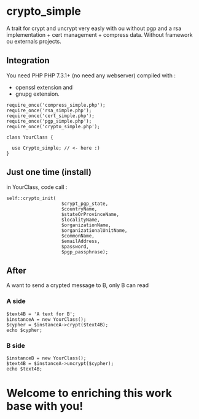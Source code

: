 # crypto_simple

A trait for crypt and uncrypt very easly 
with ou without pgp and a rsa implementation + cert management + compress data.
Without framework ou externals projects.

## Integration

You need PHP PHP 7.3.1+  (no need any webserver) compiled with :
* openssl extension and
* gnupg extension.

```
require_once('compress_simple.php');
require_once('rsa_simple.php');
require_once('cert_simple.php');
require_once('pgp_simple.php');
require_once('crypto_simple.php');

class YourClass {

  use Crypto_simple; // <- here :)
}
```

## Just one time (install)
in YourClass, code call :
```
self::crypto_init(
                    $crypt_pgp_state,
                    $countryName,
                    $stateOrProvinceName,
                    $localityName,
                    $organizationName,
                    $organizationalUnitName,
                    $commonName,
                    $emailAddress,
                    $password,
                    $pgp_passphrase); 
```
## After

A want to send a crypted message to B, only B can read

### A side
```
$text4B = 'A text for B';
$instanceA = new YourClass();
$cypher = $instanceA->crypt($text4B);
echo $cypher;
```
### B side
```
$instanceB = new YourClass();
$text4B = $instanceA->uncrypt($cypher);
echo $text4B;
```

# Welcome to enriching this work base with you!
